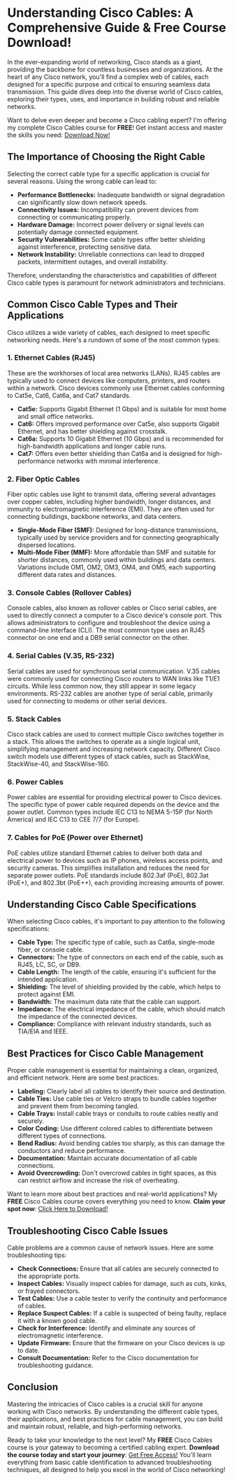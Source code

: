 # Understanding Cisco Cables: A Comprehensive Guide & Free Course Download!

In the ever-expanding world of networking, Cisco stands as a giant, providing the backbone for countless businesses and organizations. At the heart of any Cisco network, you'll find a complex web of cables, each designed for a specific purpose and critical to ensuring seamless data transmission. This guide dives deep into the diverse world of Cisco cables, exploring their types, uses, and importance in building robust and reliable networks.

Want to delve even deeper and become a Cisco cabling expert? I'm offering my complete Cisco Cables course for **FREE**! Get instant access and master the skills you need: [Download Now!](https://udemywork.com/cisco-cables)

## The Importance of Choosing the Right Cable

Selecting the correct cable type for a specific application is crucial for several reasons. Using the wrong cable can lead to:

*   **Performance Bottlenecks:** Inadequate bandwidth or signal degradation can significantly slow down network speeds.
*   **Connectivity Issues:** Incompatibility can prevent devices from connecting or communicating properly.
*   **Hardware Damage:** Incorrect power delivery or signal levels can potentially damage connected equipment.
*   **Security Vulnerabilities:** Some cable types offer better shielding against interference, protecting sensitive data.
*   **Network Instability:** Unreliable connections can lead to dropped packets, intermittent outages, and overall instability.

Therefore, understanding the characteristics and capabilities of different Cisco cable types is paramount for network administrators and technicians.

## Common Cisco Cable Types and Their Applications

Cisco utilizes a wide variety of cables, each designed to meet specific networking needs. Here's a rundown of some of the most common types:

### 1. Ethernet Cables (RJ45)

These are the workhorses of local area networks (LANs). RJ45 cables are typically used to connect devices like computers, printers, and routers within a network. Cisco devices commonly use Ethernet cables conforming to Cat5e, Cat6, Cat6a, and Cat7 standards.

*   **Cat5e:** Supports Gigabit Ethernet (1 Gbps) and is suitable for most home and small office networks.
*   **Cat6:** Offers improved performance over Cat5e, also supports Gigabit Ethernet, and has better shielding against crosstalk.
*   **Cat6a:** Supports 10 Gigabit Ethernet (10 Gbps) and is recommended for high-bandwidth applications and longer cable runs.
*   **Cat7:** Offers even better shielding than Cat6a and is designed for high-performance networks with minimal interference.

### 2. Fiber Optic Cables

Fiber optic cables use light to transmit data, offering several advantages over copper cables, including higher bandwidth, longer distances, and immunity to electromagnetic interference (EMI). They are often used for connecting buildings, backbone networks, and data centers.

*   **Single-Mode Fiber (SMF):** Designed for long-distance transmissions, typically used by service providers and for connecting geographically dispersed locations.
*   **Multi-Mode Fiber (MMF):** More affordable than SMF and suitable for shorter distances, commonly used within buildings and data centers.  Variations include OM1, OM2, OM3, OM4, and OM5, each supporting different data rates and distances.

### 3. Console Cables (Rollover Cables)

Console cables, also known as rollover cables or Cisco serial cables, are used to directly connect a computer to a Cisco device's console port. This allows administrators to configure and troubleshoot the device using a command-line interface (CLI). The most common type uses an RJ45 connector on one end and a DB9 serial connector on the other.

### 4. Serial Cables (V.35, RS-232)

Serial cables are used for synchronous serial communication. V.35 cables were commonly used for connecting Cisco routers to WAN links like T1/E1 circuits. While less common now, they still appear in some legacy environments. RS-232 cables are another type of serial cable, primarily used for connecting to modems or other serial devices.

### 5. Stack Cables

Cisco stack cables are used to connect multiple Cisco switches together in a stack. This allows the switches to operate as a single logical unit, simplifying management and increasing network capacity. Different Cisco switch models use different types of stack cables, such as StackWise, StackWise-40, and StackWise-160.

### 6. Power Cables

Power cables are essential for providing electrical power to Cisco devices. The specific type of power cable required depends on the device and the power outlet. Common types include IEC C13 to NEMA 5-15P (for North America) and IEC C13 to CEE 7/7 (for Europe).

### 7. Cables for PoE (Power over Ethernet)

PoE cables utilize standard Ethernet cables to deliver both data and electrical power to devices such as IP phones, wireless access points, and security cameras. This simplifies installation and reduces the need for separate power outlets. PoE standards include 802.3af (PoE), 802.3at (PoE+), and 802.3bt (PoE++), each providing increasing amounts of power.

## Understanding Cisco Cable Specifications

When selecting Cisco cables, it's important to pay attention to the following specifications:

*   **Cable Type:** The specific type of cable, such as Cat6a, single-mode fiber, or console cable.
*   **Connectors:** The type of connectors on each end of the cable, such as RJ45, LC, SC, or DB9.
*   **Cable Length:** The length of the cable, ensuring it's sufficient for the intended application.
*   **Shielding:** The level of shielding provided by the cable, which helps to protect against EMI.
*   **Bandwidth:** The maximum data rate that the cable can support.
*   **Impedance:** The electrical impedance of the cable, which should match the impedance of the connected devices.
*   **Compliance:** Compliance with relevant industry standards, such as TIA/EIA and IEEE.

## Best Practices for Cisco Cable Management

Proper cable management is essential for maintaining a clean, organized, and efficient network. Here are some best practices:

*   **Labeling:** Clearly label all cables to identify their source and destination.
*   **Cable Ties:** Use cable ties or Velcro straps to bundle cables together and prevent them from becoming tangled.
*   **Cable Trays:** Install cable trays or conduits to route cables neatly and securely.
*   **Color Coding:** Use different colored cables to differentiate between different types of connections.
*   **Bend Radius:** Avoid bending cables too sharply, as this can damage the conductors and reduce performance.
*   **Documentation:** Maintain accurate documentation of all cable connections.
*   **Avoid Overcrowding:** Don't overcrowd cables in tight spaces, as this can restrict airflow and increase the risk of overheating.

Want to learn more about best practices and real-world applications? My **FREE** Cisco Cables course covers everything you need to know. **Claim your spot now**: [Click Here to Download!](https://udemywork.com/cisco-cables)

## Troubleshooting Cisco Cable Issues

Cable problems are a common cause of network issues. Here are some troubleshooting tips:

*   **Check Connections:** Ensure that all cables are securely connected to the appropriate ports.
*   **Inspect Cables:** Visually inspect cables for damage, such as cuts, kinks, or frayed connectors.
*   **Test Cables:** Use a cable tester to verify the continuity and performance of cables.
*   **Replace Suspect Cables:** If a cable is suspected of being faulty, replace it with a known good cable.
*   **Check for Interference:** Identify and eliminate any sources of electromagnetic interference.
*   **Update Firmware:** Ensure that the firmware on your Cisco devices is up to date.
*   **Consult Documentation:** Refer to the Cisco documentation for troubleshooting guidance.

## Conclusion

Mastering the intricacies of Cisco cables is a crucial skill for anyone working with Cisco networks. By understanding the different cable types, their applications, and best practices for cable management, you can build and maintain robust, reliable, and high-performing networks.

Ready to take your knowledge to the next level? My **FREE** Cisco Cables course is your gateway to becoming a certified cabling expert. **Download the course today and start your journey**: [Get Free Access!](https://udemywork.com/cisco-cables) You'll learn everything from basic cable identification to advanced troubleshooting techniques, all designed to help you excel in the world of Cisco networking!
